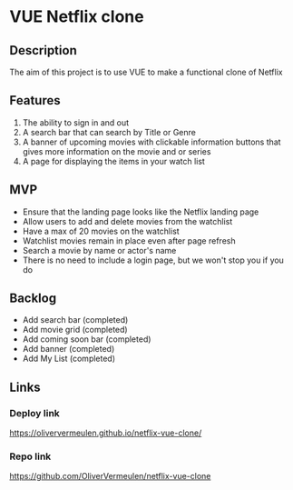 # VUE Netflix clone

## Description
The aim of this project is to use VUE to make a functional clone of Netflix


## Features
1. The ability to sign in and out
2. A search bar that can search by Title or Genre
3. A banner of upcoming movies with clickable information buttons that gives more information on the movie and or series
4. A page for displaying the items in your watch list
  

## MVP
- Ensure that the landing page looks like the Netflix landing page
- Allow users to add and delete movies from the watchlist
- Have a max of 20 movies on the watchlist
- Watchlist movies remain in place even after page refresh
- Search a movie by name or actor's name
- There is no need to include a login page, but we won't stop you if you do


## Backlog
- Add search bar (completed)
- Add movie grid (completed)
- Add coming soon bar (completed)
- Add banner (completed)
- Add My List (completed)

## Links

### Deploy link
https://oliververmeulen.github.io/netflix-vue-clone/

### Repo link
https://github.com/OliverVermeulen/netflix-vue-clone